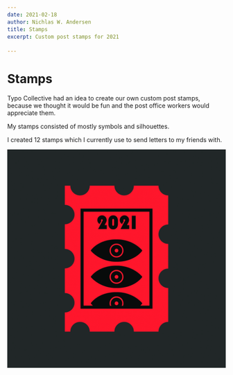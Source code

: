 ```yaml
---
date: 2021-02-18
author: Nichlas W. Andersen
title: Stamps
excerpt: Custom post stamps for 2021

---
```

# Stamps

Typo Collective had an idea to create our own custom post stamps, because we thought it would be fun and the post office workers would appreciate them.

My stamps consisted of mostly symbols and silhouettes.

I created 12 stamps which I currently use to send letters to my friends with.

![](/uploads/gifallstamps.gif)